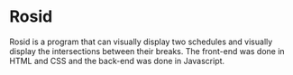 # Rosid
Rosid is a program that can visually display two schedules and visually display the intersections between their breaks. The front-end was done in HTML and CSS and the back-end was done in Javascript.
